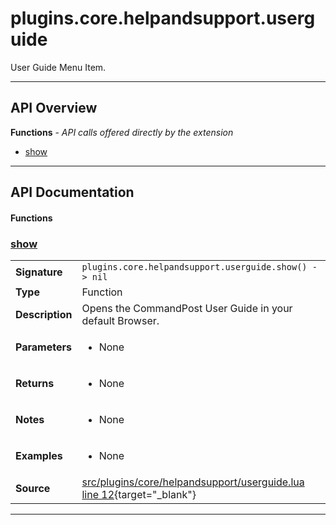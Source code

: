 # plugins.core.helpandsupport.userguide

User Guide Menu Item.

---

## API Overview
**Functions** - _API calls offered directly by the extension_
 * [show](#show)


---

## API Documentation

#### Functions


### [show](#show)

|                                             |                                                                                     |
| --------------------------------------------|-------------------------------------------------------------------------------------|
| **Signature**                               | `plugins.core.helpandsupport.userguide.show() -> nil`                                                                    |
| **Type**                                    | Function                                                                     |
| **Description**                             | Opens the CommandPost User Guide in your default Browser.                                                                     |
| **Parameters**                              | <ul><li>None</li></ul> |
| **Returns**                                 | <ul><li>None</li></ul>          |
| **Notes**                                   | <ul><li>None</li></ul> |
| **Examples**                                | <ul><li>None</li></ul> |
| **Source**                                  | [src/plugins/core/helpandsupport/userguide.lua line 12](https://github.com/CommandPost/CommandPost/blob/develop/src/plugins/core/helpandsupport/userguide.lua#L12){target="_blank"} |

---

